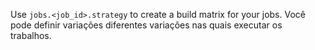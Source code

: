 Use `jobs.<job_id>.strategy` to create a build matrix for your jobs. Você pode definir variações diferentes variações nas quais executar os trabalhos.